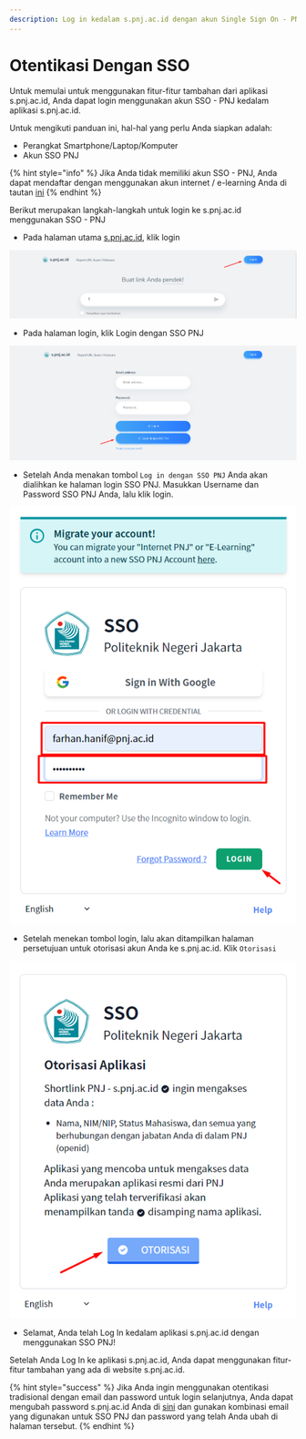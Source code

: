 ```yaml
---
description: Log in kedalam s.pnj.ac.id dengan akun Single Sign On - PNJ
---
```


# Otentikasi Dengan SSO

Untuk memulai untuk menggunakan fitur-fitur tambahan dari aplikasi s.pnj.ac.id, Anda dapat login menggunakan akun SSO - PNJ kedalam aplikasi s.pnj.ac.id.

Untuk mengikuti panduan ini, hal-hal yang perlu Anda siapkan adalah:

* Perangkat Smartphone/Laptop/Komputer
* Akun SSO PNJ

{% hint style="info" %}
Jika Anda tidak memiliki akun SSO - PNJ, Anda dapat mendaftar dengan menggunakan akun internet / e-learning Anda di tautan [ini](https://accounts.pnj.ac.id/register)
{% endhint %}

Berikut merupakan langkah-langkah untuk login ke s.pnj.ac.id menggunakan SSO - PNJ

* Pada halaman utama [s.pnj.ac.id](https://s.pnj.ac.id), klik login

![](<../.gitbook/assets/image (19).png>)

* Pada halaman login, klik Login dengan SSO PNJ

![](<../.gitbook/assets/image (13).png>)

* Setelah Anda menakan tombol `Log in dengan SSO PNJ` Anda akan dialihkan ke halaman login SSO PNJ. Masukkan Username dan Password SSO PNJ Anda, lalu klik login.

![](<../.gitbook/assets/image (7).png>)

* Setelah menekan tombol login, lalu akan ditampilkan halaman persetujuan untuk otorisasi akun Anda ke s.pnj.ac.id. Klik `Otorisasi`

![](<../.gitbook/assets/image (15).png>)

* Selamat, Anda telah Log In kedalam aplikasi s.pnj.ac.id dengan menggunakan SSO PNJ!

Setelah Anda Log In ke aplikasi s.pnj.ac.id, Anda dapat menggunakan fitur-fitur tambahan yang ada di website s.pnj.ac.id.

{% hint style="success" %}
Jika Anda ingin menggunakan otentikasi tradisional dengan email dan password untuk login selanjutnya, Anda dapat mengubah password s.pnj.ac.id Anda di [sini](https://s.pnj.ac.id/settings) dan gunakan kombinasi email yang digunakan untuk SSO PNJ dan password yang telah Anda ubah di halaman tersebut.
{% endhint %}
